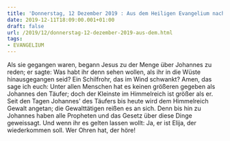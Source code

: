 ```yaml
---
title: 'Donnerstag, 12 Dezember 2019 : Aus dem Heiligen Evangelium nach Matthäus - Mt 11,7b.11-15.'
date: 2019-12-11T18:09:00.001+01:00
draft: false
url: /2019/12/donnerstag-12-dezember-2019-aus-dem.html
tags: 
- EVANGELIUM
---
```


Als sie gegangen waren, begann Jesus zu der Menge über Johannes zu reden; er sagte: Was habt ihr denn sehen wollen, als ihr in die Wüste hinausgegangen seid? Ein Schilfrohr, das im Wind schwankt? Amen, das sage ich euch: Unter allen Menschen hat es keinen größeren gegeben als Johannes den Täufer; doch der Kleinste im Himmelreich ist größer als er. Seit den Tagen Johannes' des Täufers bis heute wird dem Himmelreich Gewalt angetan; die Gewalttätigen reißen es an sich. Denn bis hin zu Johannes haben alle Propheten und das Gesetz über diese Dinge geweissagt. Und wenn ihr es gelten lassen wollt: Ja, er ist Elija, der wiederkommen soll. Wer Ohren hat, der höre!